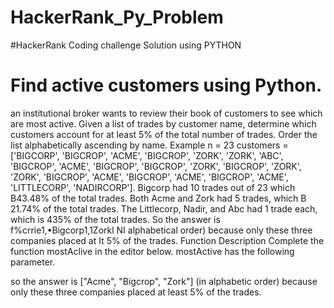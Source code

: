 # HackerRank_Py_Problem
#HackerRank Coding challenge Solution using PYTHON
# Find active customers using Python. 

an institutional broker wants to review their book of customers to see which are most active. Given a list of trades by customer name, determine which customers account for at least 5% of the total number of trades. Order the list alphabetically ascending by name. 
Example 
n = 23 customers =['BIGCORP', 'BIGCROP', 'ACME', 'BIGCROP', 'ZORK', 'ZORK', 'ABC', 'BIGCROP', 'ACME', 'BIGCROP', 'BIGCROP', 'ZORK', 'BIGCROP', 'ZORK', 'ZORK', 'BIGCROP', 'ACME', 'BIGCROP', 'ACME', 'BIGCROP', 'ACME', 'LITTLECORP', 'NADIRCORP'].
Bigcorp had 10 trades out of 23 which B43.48% of the total trades. Both Acme and Zork had 5 trades, which B 21.74% of the total trades. The Littlecorp, Nadir, and Abc had 1 trade each, which is 435% of the total trades. 
So the answer is f%crrie1,•Bigcorp1,1Zorkl NI alphabetical order) because only these three companies placed at It 5% of the trades. 
Function Description Complete the function mostAclive in the editor below. 
mostActive has the following parameter. 

so the answer is ["Acme", "Bigcrop", "Zork"] (in alphabetic order) because only these three companies placed at least 5% of the trades.
